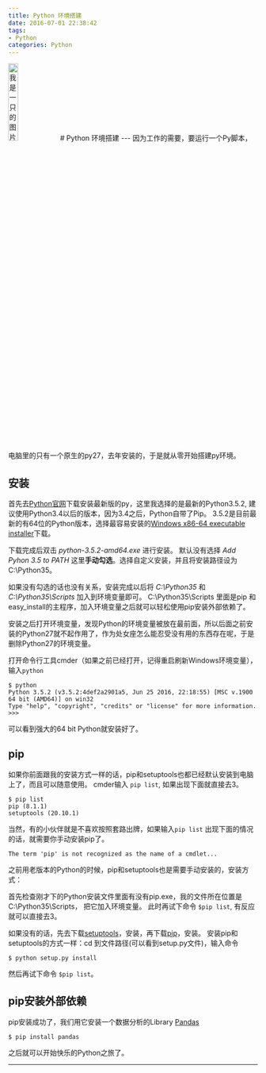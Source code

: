 ```yaml
---
title: Python 环境搭建
date: 2016-07-01 22:38:42
tags: 
- Python
categories: Python
---
```

<img src="/assets/img/Python_logo.png" alt="我是一只的图片" width="20%">
# Python 环境搭建
---
因为工作的需要，要运行一个Py脚本，电脑里的只有一个原生的py27，去年安装的，于是就从零开始搭建py环境。

<!-- more -->
## 安装 
首先去[Python官网][2]下载安装最新版的py，这里我选择的是最新的Python3.5.2, 建议使用Python3.4以后的版本，因为3.4之后，Python自带了Pip。 3.5.2是目前最新的有64位的Python版本，选择最容易安装的[Windows x86-64 executable installer][3]下载。

下载完成后双击 *python-3.5.2-amd64.exe* 进行安装。
默认没有选择 *Add Pyhon 3.5 to PATH*  这里**手动勾选**。选择自定义安装，并且将安装路径设为 C:\Python35。

如果没有勾选的话也没有关系，安装完成以后将 *C:\Python35* 和 *C:\Python35\Scripts* 加入到环境变量即可。
C:\Python35\Scripts 里面是pip 和easy_install的主程序，加入环境变量之后就可以轻松使用pip安装外部依赖了。

安装之后打开环境变量，发现Python的环境变量被放在最前面，所以后面之前安装的Python27就不起作用了，作为处女座怎么能忍受没有用的东西存在呢，于是删除Python27的环境变量。

打开命令行工具cmder（如果之前已经打开，记得重启刷新Windows环境变量），输入`python`

```
$ python
Python 3.5.2 (v3.5.2:4def2a2901a5, Jun 25 2016, 22:18:55) [MSC v.1900 64 bit (AMD64)] on win32
Type "help", "copyright", "credits" or "license" for more information.
>>>
```
可以看到强大的64 bit Python就安装好了。

## pip 
如果你前面跟我的安装方式一样的话，pip和setuptools也都已经默认安装到电脑上了，而且可以随意使用。
cmder输入 `pip list`, 如果出现下面就直接去3。
```
$ pip list
pip (8.1.1)
setuptools (20.10.1)
```
当然，有的小伙伴就是不喜欢按照套路出牌，如果输入`pip list` 出现下面的情况的话，就需要你手动安装pip了。
```
The term 'pip' is not recognized as the name of a cmdlet...
```
之前用老版本的Python的时候，pip和setuptools也是需要手动安装的，安装方式：

首先检查刚才下的Python安装文件里面有没有pip.exe，我的文件所在位置是C:\Python35\Scripts， 把它加入环境变量。
此时再试下命令 `$pip list`, 有反应就可以直接去3。

如果没有的话，先去下载[setuptools][4]，安装，再下载[pip][5]，安装。
安装pip和setuptools的方式一样：cd 到文件路径(可以看到setup.py文件)，输入命令
```
$ python setup.py install
```
然后再试下命令 `$pip list`。
## pip安装外部依赖
pip安装成功了，我们用它安装一个数据分析的Library [Pandas][6]
```
$ pip install pandas
```
之后就可以开始快乐的Python之旅了。

---


  [1]: https://www.python.org/static/img/python-logo.png
  [2]: https://www.python.org/downloads/
  [3]: https://www.python.org/ftp/python/3.5.2/python-3.5.2-amd64.exe
  [4]: https://pypi.python.org/packages/89/86/ab1bf3a2550dcf43e2f5e77d72e9edb53dc701e78cbf07ef88ff8a08333e/setuptools-23.1.0.zip#md5=6125a9e3baeaae26f72b257a5defdc62
  [5]: https://pypi.python.org/packages/e7/a8/7556133689add8d1a54c0b14aeff0acb03c64707ce100ecd53934da1aa13/pip-8.1.2.tar.gz#md5=87083c0b9867963b29f7aba3613e8f4a
  [6]: http://pandas.pydata.org/